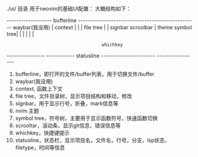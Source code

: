./ui/ 目录
用于neovim的基础UI配置：
大概结构如下：


-------------------                 bufferline  --------------------------------------------------
                    waybar(我没用)
|                   context                                                                    |
|
|         file tree
|                                                                                              | 
signbar                                                                                    scroolbar
|                                       theme                                       symbol tree| 
|
|                                                                                              | 
|
|

                                        whichkey                
----------------    ------------  statusline -----------------------     -----------------


1. bufferline，即打开的文件/buffer列表，用于切换文件/buffer
2. waybar(我没用) 
3. context, 函数上下文
4. file tree，文件目录树，显示项目结构和移动，修改
5. signbar，用于显示行号，折叠，mark信息等
6. nvim 主题
7. symbol tree，符号树，主要用于显示函数符号，快速函数切换
8. scrooltar，滚动条，显示git信息，错误信息等
9. whichkey，快捷键提示
10. statusline，状态栏，显示项目名，文件名，行号，分支，lsp状态，filetype，时间等信息



